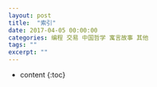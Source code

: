 ```yaml
---
layout: post
title:  "索引"
date: 2017-04-05 00:00:00
categories: 编程 交易 中国哲学 寓言故事 其他 
tags: ""
excerpt: ""
---
```


* content
{:toc}

































